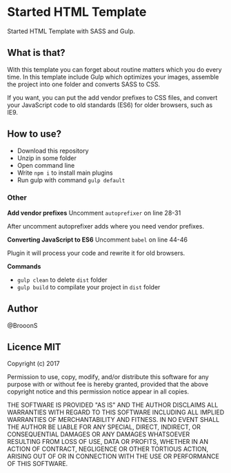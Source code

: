 # Started HTML Template
Started HTML Template with SASS and Gulp.

## What is that?

With this template you can forget about routine matters which you do every time. In this template include Gulp which optimizes your images, assemble the project into one folder and converts SASS to CSS.

If you want, you can put the add vendor prefixes to CSS files, and convert your JavaScript code to old standards (ES6) for older browsers, such as IE9.

## How to use?

 - Download this repository
 - Unzip in some folder
 - Open command line
 - Write `npm i` to install main plugins
 - Run gulp with command `gulp default`

### Other

**Add vendor prefixes**
Uncomment `autoprefixer` on line 28-31

After uncomment autoprefixer adds where you need vendor prefixes.

**Converting JavaScript to ES6**
Uncomment `babel` on line 44-46

Plugin it will process your code and rewrite it for old browsers.

**Commands**
 - `gulp clean` to delete `dist` folder
 - `gulp build` to compilate your project in `dist` folder

## Author
@BrooonS

## Licence MIT
Copyright (c) 2017

Permission to use, copy, modify, and/or distribute this software for any purpose with or without fee is hereby granted, provided that the above copyright notice and this permission notice appear in all copies.

THE SOFTWARE IS PROVIDED "AS IS" AND THE AUTHOR DISCLAIMS ALL WARRANTIES WITH REGARD TO THIS SOFTWARE INCLUDING ALL IMPLIED WARRANTIES OF MERCHANTABILITY AND FITNESS. IN NO EVENT SHALL THE AUTHOR BE LIABLE FOR ANY SPECIAL, DIRECT, INDIRECT, OR CONSEQUENTIAL DAMAGES OR ANY DAMAGES WHATSOEVER RESULTING FROM LOSS OF USE, DATA OR PROFITS, WHETHER IN AN ACTION OF CONTRACT, NEGLIGENCE OR OTHER TORTIOUS ACTION, ARISING OUT OF OR IN CONNECTION WITH THE USE OR PERFORMANCE OF THIS SOFTWARE.
